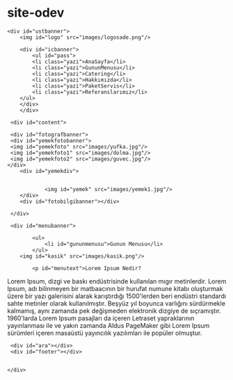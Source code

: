# site-odev
<!DOCTYPE html>
<html>
<head>
<title>Sade Lokanta</title>
<link href="style3.css" rel="stylesheet"/>
<meta name    = "Description" content = "Bu Sayfa Sade Lokanta Web Sitesidir"/>
<meta name    = "keywords"    content = " sade,lokanta,yemek,siparis" />
<meta name    = "copyright"   content = " 2012-2017 " />
<meta charset = "UTF-8"/>
</head>

<body>
<div id="container">


	<div id="ustbanner">
		<img id="logo" src="images/logosade.png"/>
	
		<div id="icbanner">
			<ul id="pass">
			<li class="yazi">AnaSayfa</li>
			<li class="yazi">GununMenusu</li>
			<li class="yazi">Catering</li>
			<li class="yazi">Hakkımızda</li>
			<li class="yazi">PaketServis</li>
			<li class="yazi">Referanslarımız</li>
		</ul>
		</div>	 
		</div>
   
	 <div id="content">
	
	 <div id="fotografbanner">
	 <div id="yemekfotobanner">
	 <img id="yemekfoto" src="images/yufka.jpg"/>
	 <img id="yemekfoto1" src="images/dolma.jpg"/>
	 <img id="yemekfoto2" src="images/guvec.jpg"/>
	</div>
		<div id="yemekdiv">
				
			
				<img id="yemek" src="images/yemek1.jpg"/>
		</div>
		<div id="fotobilgibanner"></div>
	
	 </div>
		
	 <div id="menubanner">
	
			<ul>
				<li id="gununmenusu">Gunun Menusu</li>
			</ul>
		<img id="kasik" src="images/kasik.png"/>
		
			<p id="menutext">Lorem Ipsum Nedir?
Lorem Ipsum, dizgi ve baskı endüstrisinde kullanılan mıgır metinlerdir. Lorem Ipsum, adı bilinmeyen bir matbaacının bir hurufat numune kitabı oluşturmak üzere bir yazı galerisini alarak karıştırdığı 1500'lerden beri endüstri standardı sahte metinler olarak kullanılmıştır. Beşyüz yıl boyunca varlığını sürdürmekle kalmamış, aynı zamanda pek değişmeden elektronik dizgiye de sıçramıştır. 1960'larda Lorem Ipsum pasajları da içeren Letraset yapraklarının yayınlanması ile ve yakın zamanda Aldus PageMaker gibi Lorem Ipsum sürümleri içeren masaüstü yayıncılık yazılımları ile popüler olmuştur.</p>
	 </div>
	
	 <div id="ara"></div>
	 <div id="footer"></div>
	

    </div>

</div>





		
		
	
</body>
</html>


